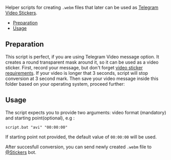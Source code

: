 Helper scripts for creating `.webm` files that later can be used as [Telegram Video Stickers]. 

* [Preparation](#preparation)
* [Usage](#usage)

## Preparation

This script is perfect, if you are using Telegram Video message option. It creates a round transparent mask around it, so it can be used as a video sticker. First, record your message, but don't forget [video sticker requirements]. If your video is longer that 3 seconds, script will stop conversion at 3 second mark. Then save your video message inside this folder based on your operating system, proceed further:

## Usage
The script expects you to provide two arguments: video format (mandatory) and starting point(optional), e.g :

`script.bat "avi" "00:00:00"`

If starting point not provided, the default value of `00:00:00` will be used.

After succesfull conversion, you can send newly created `.webm` file to [@Stickers] bot.

 [Telegram Video Stickers]: <https://telegram.org/blog/video-stickers-better-reactions#video-stickers>
 [video sticker requirements]: <https://core.telegram.org/stickers#video-sticker-requirements>
 [@Stickers]: <https://t.me/Stickers>
